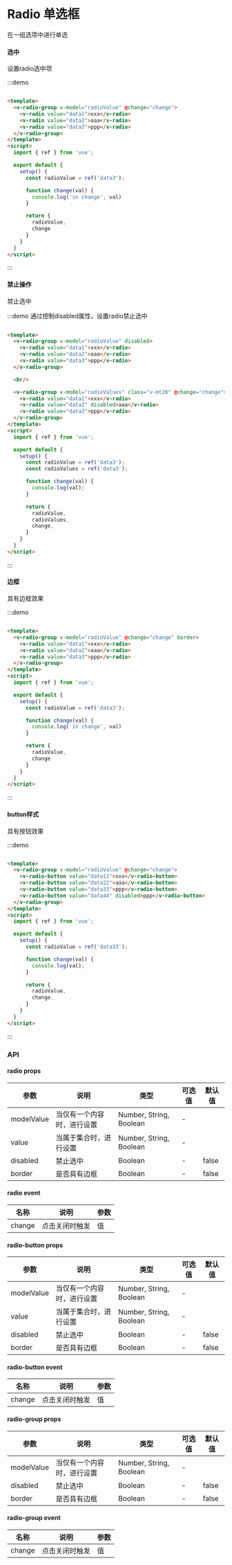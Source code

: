 # Radio 单选框

在一组选项中进行单选

#### 选中

设置radio选中项

:::demo

```html

<template>
  <v-radio-group v-model="radioValue" @change="change">
    <v-radio value="data1">xxx</v-radio>
    <v-radio value="data2">aaa</v-radio>
    <v-radio value="data3">ppp</v-radio>
  </v-radio-group>
</template>
<script>
  import { ref } from 'vue';

  export default {
    setup() {
      const radioValue = ref('data3');

      function change(val) {
        console.log('in change', val)
      }

      return {
        radioValue,
        change
      }
    }
  }
</script>
```

:::

#### 禁止操作

禁止选中

:::demo 通过控制disabled属性，设置radio禁止选中

```html

<template>
  <v-radio-group v-model="radioValue" disabled>
    <v-radio value="data1">xxx</v-radio>
    <v-radio value="data2">aaa</v-radio>
    <v-radio value="data3">ppp</v-radio>
  </v-radio-group>

  <br/>

  <v-radio-group v-model="radioValues" class="v-mt20" @change="change">
    <v-radio value="data1">xxx</v-radio>
    <v-radio value="data2" disabled>aaa</v-radio>
    <v-radio value="data3">ppp</v-radio>
  </v-radio-group>
</template>
<script>
  import { ref } from 'vue';

  export default {
    setup() {
      const radioValue = ref('data3');
      const radioValues = ref('data3');

      function change(val) {
        console.log(val);
      }

      return {
        radioValue,
        radioValues,
        change,
      }
    }
  }
</script>
```

:::

#### 边框

具有边框效果

:::demo

```html

<template>
  <v-radio-group v-model="radioValue" @change="change" border>
    <v-radio value="data1">xxx</v-radio>
    <v-radio value="data2">aaa</v-radio>
    <v-radio value="data3">ppp</v-radio>
  </v-radio-group>
</template>
<script>
  import { ref } from 'vue';

  export default {
    setup() {
      const radioValue = ref('data3');

      function change(val) {
        console.log('in change', val)
      }

      return {
        radioValue,
        change
      }
    }
  }
</script>
```

:::

#### button样式

具有按钮效果

:::demo

```html

<template>
  <v-radio-group v-model="radioValue" @change="change">
    <v-radio-button value="data11">xxx</v-radio-button>
    <v-radio-button value="data22">aaa</v-radio-button>
    <v-radio-button value="data33">ppp</v-radio-button>
    <v-radio-button value="data44" disabled>ppp</v-radio-button>
  </v-radio-group>
</template>
<script>
  import { ref } from 'vue';

  export default {
    setup() {
      const radioValue = ref('data33');

      function change(val) {
        console.log(val);
      }

      return {
        radioValue,
        change,
      }
    }
  }
</script>
```

:::

### API

#### radio props

| 参数      | 说明          | 类型      | 可选值                           | 默认值  |
|---------- |-------------- |---------- |--------------------------------  |-------- |
| modelValue | 当仅有一个内容时，进行设置 | Number, String, Boolean | - |  |
| value | 当属于集合时，进行设置 | Number, String, Boolean | - |  |
| disabled | 禁止选中 | Boolean | - | false |
| border | 是否具有边框 | Boolean | - | false |

#### radio event

| 名称 | 说明 | 参数 |
|---------- |-------- |---------- |
| change | 点击关闭时触发 | 值 |

#### radio-button props

| 参数      | 说明          | 类型      | 可选值                           | 默认值  |
|---------- |-------------- |---------- |--------------------------------  |-------- |
| modelValue | 当仅有一个内容时，进行设置 | Number, String, Boolean | - |  |
| value | 当属于集合时，进行设置 | Number, String, Boolean | - |  |
| disabled | 禁止选中 | Boolean | - | false |
| border | 是否具有边框 | Boolean | - | false |

#### radio-button event

| 名称 | 说明 | 参数 |
|---------- |-------- |---------- |
| change | 点击关闭时触发 | 值 |

#### radio-group props

| 参数      | 说明          | 类型      | 可选值                           | 默认值  |
|---------- |-------------- |---------- |--------------------------------  |-------- |
| modelValue | 当仅有一个内容时，进行设置 | Number, String, Boolean | - |  |
| disabled | 禁止选中 | Boolean | - | false |
| border | 是否具有边框 | Boolean | - | false |

#### radio-group event

| 名称 | 说明 | 参数 |
|---------- |-------- |---------- |
| change | 点击关闭时触发 | 值 |
